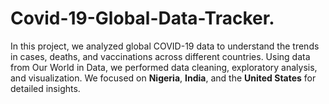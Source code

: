 # Covid-19-Global-Data-Tracker.
In this project, we analyzed global COVID-19 data to understand the trends in cases, deaths, and vaccinations across different countries. Using data from Our World in Data, we performed data cleaning, exploratory analysis, and visualization. We focused on **Nigeria**, **India**, and the **United States** for detailed insights.
